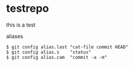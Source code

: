 # testrepo

this is a test

aliases

~~~
$ git config alias.last "cat-file commit HEAD"
$ git config alias.s    "status"
$ git config alias.cam  "commit -a -m"
~~~

